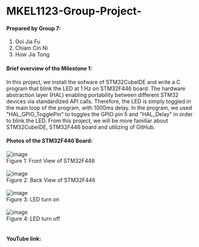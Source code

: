 # MKEL1123-Group-Project-

#### Prepared by Group 7:
1. Ooi Jia Fu
2. Chiam Cin Ni
3. How Jia Tong  

#### Brief overview of the Milestone 1:<br />
In this project, we install the sofware of STM32CubeIDE and write a C program that blink the LED at 1 Hz on STM32F446 board. The hardware abstraction layer (HAL) enabling portability between different STM32 devices via standardized API calls.
Therefore, the LED is simply toggled in the main loop of the program, with 1000ms delay. In the  program, we used "HAL_GPIO_TogglePin" to toggles the GPIO pin 5 and "HAL_Delay" in order to blink the LED. From this project, we will be more familiar about STM32CubeIDE, STM32F446 board and utilizing of GitHub. <br />

#### Photos of the STM32F446 Board:<br />
![image](https://user-images.githubusercontent.com/105091269/167237753-54961359-d844-4c76-af4e-5e69d7668355.png) <br />
Figure 1: Front View of STM32F446<br /><br />
![image](https://user-images.githubusercontent.com/105091269/167237884-20072dc4-9750-4d1d-94b5-0d0a36c3e28b.png)<br />
Figure 2: Back View of STM32F446<br /><br />
![image](https://user-images.githubusercontent.com/105091269/167237996-6bf9d150-9081-433e-8100-283c985e692c.png)<br />
Figure 3: LED turn on<br /><br />
![image](https://user-images.githubusercontent.com/105091269/167238010-d1613b23-63f8-4426-a333-9883251ed12c.png)<br />
Figure 4: LED turn off<br /><br />

#### YouTube link:<br />

